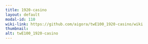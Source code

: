 ```yaml
---
title: 1920-casino
layout: default
modal-id: 110
wiki-link: https://github.com/aigora/twE100_1920-casino/wiki
thumbnail: 
alt: twE100_1920-casino
---
```

